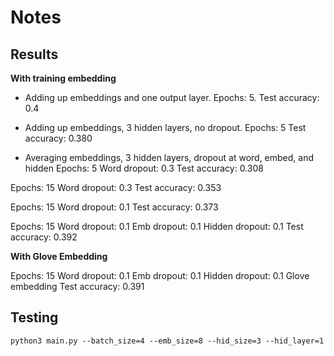 # Notes

## Results
**With training embedding**

- Adding up embeddings and one output layer. 
Epochs: 5.
Test accuracy: 0.4

- Adding up embeddings, 3 hidden layers, no dropout. 
Epochs: 5
Test accuracy: 0.380

- Averaging embeddings, 3 hidden layers, dropout at word, embed, and hidden
Epochs: 5
Word dropout: 0.3
Test accuracy: 0.308

Epochs: 15
Word dropout: 0.3
Test accuracy: 0.353

Epochs: 15
Word dropout: 0.1
Test accuracy: 0.373

Epochs: 15
Word dropout: 0.1
Emb dropout: 0.1
Hidden dropout: 0.1
Test accuracy: 0.392

**With Glove Embedding**

Epochs: 15
Word dropout: 0.1
Emb dropout: 0.1
Hidden dropout: 0.1
Glove embedding
Test accuracy: 0.391


## Testing

```
python3 main.py --batch_size=4 --emb_size=8 --hid_size=3 --hid_layer=1
```